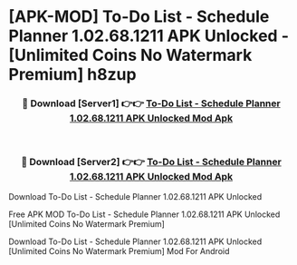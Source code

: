 # [APK-MOD] To-Do List - Schedule Planner 1.02.68.1211 APK Unlocked - [Unlimited Coins No Watermark Premium] h8zup



<div align="center">
<h3>🔴 Download [Server1] 👉👉 <a href="https://momento.my/?title=To-Do_List_-_Schedule_Planner_1.02.68.1211_APK_Unlocked">To-Do List - Schedule Planner 1.02.68.1211 APK Unlocked Mod Apk</a></h3><br>

<h3>🔴 Download [Server2] 👉👉 <a href="https://momento.my/?title=To-Do_List_-_Schedule_Planner_1.02.68.1211_APK_Unlocked">To-Do List - Schedule Planner 1.02.68.1211 APK Unlocked Mod Apk</a></h3>
</div>



Download To-Do List - Schedule Planner 1.02.68.1211 APK Unlocked 

Free APK MOD To-Do List - Schedule Planner 1.02.68.1211 APK Unlocked [Unlimited Coins No Watermark Premium]

Download To-Do List - Schedule Planner 1.02.68.1211 APK Unlocked [Unlimited Coins No Watermark Premium] Mod For Android
